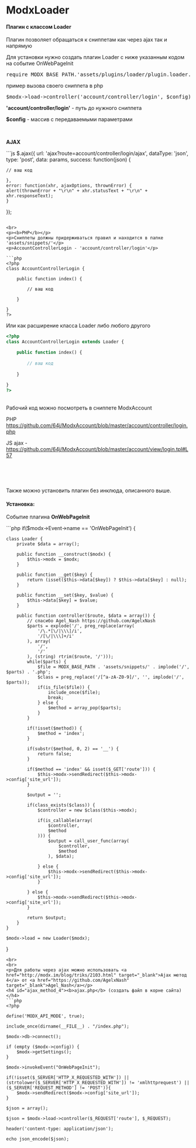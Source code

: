 # ModxLoader

<h4>Плагин с классом Loader</h4>

<p>Плагин позволяет обращаться к сниппетам как через ajax так и напрямую</p>
<p>Для установки нужно создать плагин Loader с ниже указанным кодом на событие OnWebPageInit</p>
<pre>
require MODX_BASE_PATH.'assets/plugins/loader/plugin.loader.php';
</pre>

<p>
пример вызова своего сниппета в php
</p>
<pre>
$modx->load->controller('account/controller/login', $config);
</pre>
<p>
<b>'account/controller/login'</b> - путь до нужного сниппета
</p>
<p>
<p><b>$config</b> - массив с передаваемыми параметрами
</p>

<br>
<p><b>AJAX</b></p>
```js
$.ajax({
    url: 'ajax?route=account/controller/login/ajax',
    dataType: 'json',
    type: 'post',
    data: params,
    success: function(json) {

	// ваш код

    },
    error: function(xhr, ajaxOptions, thrownError) {
	alert(thrownError + "\r\n" + xhr.statusText + "\r\n" + xhr.responseText);
    }
});
```

<br>
<p><b>PHP</b></p>
<p>Сниппеты должны придерживаться правил и находится в папке 'assets/snippets/'</p>
<p>AccountControllerLogin - 'account/controller/login'</p>

```php
<?php
class AccountControllerLogin {

	public function index() {
	
		// ваш код
		
	}
	
}
?>
```
Или как расширение класса Loader либо любого другого
```php
<?php
class AccountControllerLogin extends Loader {

	public function index() {
	
		// ваш код
		
	}
	
}
?>
```
<br>
Рабочий код можно посмотреть в сниппете ModxAccount

PHP https://github.com/64j/ModxAccount/blob/master/account/controller/login.php

JS ajax - https://github.com/64j/ModxAccount/blob/master/account/view/login.tpl#L57

<br>
<br>
<br>
<p>Также можно установить плагин без инклюда, описанного выше. </p>
<h4 id="install_modxLoader">Установка:</h4>
<p>Событие плагина <b>OnWebPageInit</b></p>
```php
<?php
// OnWebPageInit

if($modx->Event->name == 'OnWebPageInit') {

	class Loader {
		private $data = array();

		public function __construct($modx) {
			$this->modx = $modx;
		}

		public function __get($key) {
			return (isset($this->data[$key]) ? $this->data[$key] : null);
		}

		public function __set($key, $value) {
			$this->data[$key] = $value;
		}

		public function controller($route, $data = array()) {
			// спасибо Agel_Nash https://github.com/AgelxNash
			$parts = explode('/', preg_replace(array(
				'/\.*[\/|\\\]/i',
				'/[\/|\\\]+/i'
			), array(
				'/',
				'/'
			), (string) rtrim($route, '/')));
			while($parts) {
				$file = MODX_BASE_PATH . 'assets/snippets/' . implode('/', $parts) . '.php';
				$class = preg_replace('/[^a-zA-Z0-9]/', '', implode('/', $parts));
				if(is_file($file)) {
					include_once($file);
					break;
				} else {
					$method = array_pop($parts);
				}
			}

			if(!isset($method)) {
				$method = 'index';
			}

			if(substr($method, 0, 2) == '__') {
				return false;
			}

			if($method == 'index' && isset($_GET['route'])) {
				$this->modx->sendRedirect($this->modx->config['site_url']);
			}

			$output = '';

			if(class_exists($class)) {
				$controller = new $class($this->modx);

				if(is_callable(array(
					$controller,
					$method
				))) {
					$output = call_user_func(array(
						$controller,
						$method
					), $data);

				} else {
					$this->modx->sendRedirect($this->modx->config['site_url']);
				}

			} else {
				$this->modx->sendRedirect($this->modx->config['site_url']);
			}

			return $output;
		}
	}

	$modx->load = new Loader($modx);
}
```
<br>
<br>
<p>Для работы через ajax можно использовать <a href="http://modx.im/blog/triks/2103.html" target="_blank">Ajax метод 4</a> от <a href="https://github.com/AgelxNash" target="_blank">Agel_Nash</a></p>
<h4 id="ajax_method_4"><b>ajax.php</b> (создать файл в корне сайта)</h4>
```php
<?php

define('MODX_API_MODE', true);

include_once(dirname(__FILE__) . "/index.php");

$modx->db->connect();

if (empty ($modx->config)) {
    $modx->getSettings();
}

$modx->invokeEvent("OnWebPageInit");

if(!isset($_SERVER['HTTP_X_REQUESTED_WITH']) || (strtolower($_SERVER['HTTP_X_REQUESTED_WITH']) != 'xmlhttprequest') || ($_SERVER['REQUEST_METHOD'] != 'POST')){
    $modx->sendRedirect($modx->config['site_url']);
}

$json = array();

$json = $modx->load->controller($_REQUEST['route'], $_REQUEST);

header('content-type: application/json');

echo json_encode($json);
```
